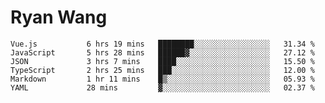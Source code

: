 # Ryan Wang

<!--START_SECTION:waka-->

```text
Vue.js           6 hrs 19 mins   ████████░░░░░░░░░░░░░░░░░   31.34 %
JavaScript       5 hrs 28 mins   ██████▓░░░░░░░░░░░░░░░░░░   27.12 %
JSON             3 hrs 7 mins    ████░░░░░░░░░░░░░░░░░░░░░   15.50 %
TypeScript       2 hrs 25 mins   ███░░░░░░░░░░░░░░░░░░░░░░   12.00 %
Markdown         1 hr 11 mins    █▒░░░░░░░░░░░░░░░░░░░░░░░   05.93 %
YAML             28 mins         ▓░░░░░░░░░░░░░░░░░░░░░░░░   02.37 %
```

<!--END_SECTION:waka-->
